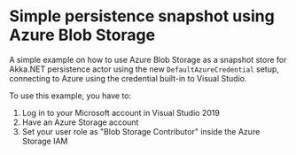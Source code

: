 ﻿# Simple persistence snapshot using Azure Blob Storage

A simple example on how to use Azure Blob Storage as a snapshot store for Akka.NET persistence actor using the
new `DefaultAzureCredential` setup, connecting to Azure using the credential built-in to Visual Studio.

To use this example, you have to:
1. Log in to your Microsoft account in Visual Studio 2019
2. Have an Azure Storage account
3. Set your user role as "Blob Storage Contributor" inside the Azure Storage IAM